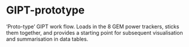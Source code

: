 # GIPT-prototype
‘Proto-type’ GIPT work flow.
Loads in the 8 GEM power trackers, sticks them together, and provides a starting point for subsequent visualisation and summarisation in data tables.
